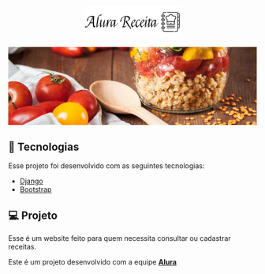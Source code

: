 <!-- Logo -->
<div align="center">
<img  src="static/img/core-img/logo.png"/> <br> <br>
</div>

<div align="center">
<img  src="static/img/bg-img/tomate_banner.jpg"/> <br>

</div>

## 🧪 Tecnologias

Esse projeto foi desenvolvido com as seguintes tecnologias:
- [Django](https://www.djangoproject.com/)
- [Bootstrap](https://getbootstrap.com/)
## 💻 Projeto

Esse é um website feito para quem necessita consultar ou cadastrar receitas.

Este é um projeto desenvolvido com a equipe **[Alura](https://www.alura.com.br/)**
